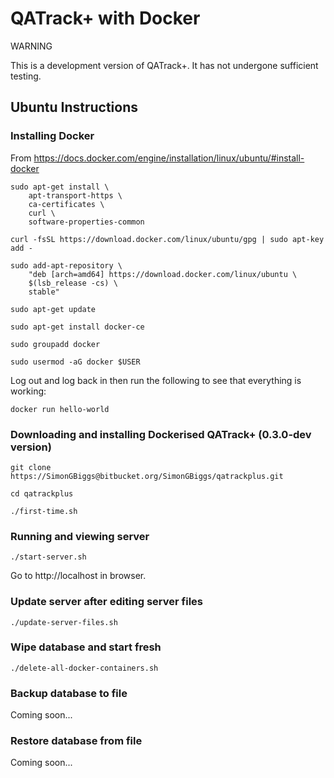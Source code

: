 # QATrack+ with Docker

WARNING

This is a development version of QATrack+. It has not undergone sufficient testing.

## Ubuntu Instructions

### Installing Docker

From https://docs.docker.com/engine/installation/linux/ubuntu/#install-docker

    sudo apt-get install \
        apt-transport-https \
        ca-certificates \
        curl \
        software-properties-common

    curl -fsSL https://download.docker.com/linux/ubuntu/gpg | sudo apt-key add -
    
    sudo add-apt-repository \
        "deb [arch=amd64] https://download.docker.com/linux/ubuntu \
        $(lsb_release -cs) \
        stable"
        
    sudo apt-get update
    
    sudo apt-get install docker-ce
    
    sudo groupadd docker
    
    sudo usermod -aG docker $USER
    
Log out and log back in then run the following to see that everything is working:

    docker run hello-world
    
### Downloading and installing Dockerised QATrack+ (0.3.0-dev version)

    git clone https://SimonGBiggs@bitbucket.org/SimonGBiggs/qatrackplus.git
    
    cd qatrackplus
    
    ./first-time.sh
    
### Running and viewing server

    ./start-server.sh
    
Go to http://localhost in browser.

### Update server after editing server files

    ./update-server-files.sh
    
### Wipe database and start fresh

    ./delete-all-docker-containers.sh
    
### Backup database to file

Coming soon...

### Restore database from file

Coming soon...
